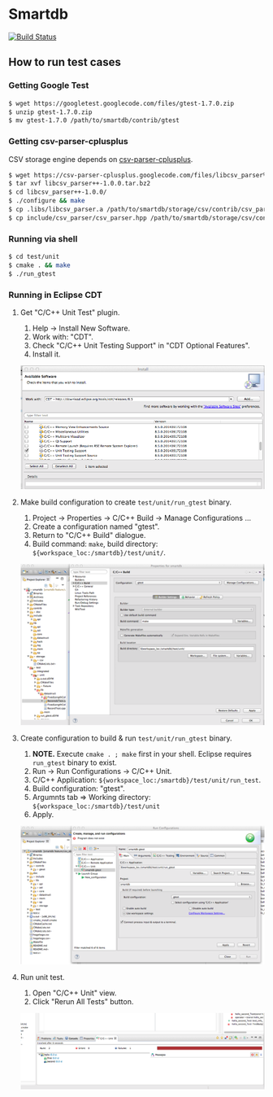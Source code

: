 # Smartdb

[![Build Status](https://travis-ci.org/laysakura/smartdb.svg?branch=master)](https://travis-ci.org/laysakura/smartdb)

## How to run test cases

### Getting Google Test

```bash
$ wget https://googletest.googlecode.com/files/gtest-1.7.0.zip
$ unzip gtest-1.7.0.zip
$ mv gtest-1.7.0 /path/to/smartdb/contrib/gtest
```

### Getting csv-parser-cplusplus

CSV storage engine depends on [csv-parser-cplusplus](https://code.google.com/p/csv-parser-cplusplus).

```bash
$ wget https://csv-parser-cplusplus.googlecode.com/files/libcsv_parser%2B%2B-1.0.0.tar.bz2
$ tar xvf libcsv_parser++-1.0.0.tar.bz2
$ cd libcsv_parser++-1.0.0/
$ ./configure && make
$ cp .libs/libcsv_parser.a /path/to/smartdb/storage/csv/contrib/csv_parser/
$ cp include/csv_parser/csv_parser.hpp /path/to/smartdb/storage/csv/contrib/csv_parser/
```

### Running via shell

```bash
$ cd test/unit
$ cmake . && make
$ ./run_gtest
```

### Running in Eclipse CDT

1. Get "C/C++ Unit Test" plugin.
    1. Help -> Install New Software.
    2. Work with: "CDT".
    3. Check "C/C++ Unit Testing Support" in "CDT Optional Features".
    4. Install it.

    ![Get "C/C++ Unit Test" plugin](doc/img/eclipse/installing_unit_test_support.png)
2. Make build configuration to create `test/unit/run_gtest` binary.
    1. Project -> Properties -> C/C++ Build -> Manage Configurations ...
    2. Create a configuration named "gtest".
    3. Return to "C/C++ Build" dialogue.
    4. Build command: `make`, build directory: `${workspace_loc:/smartdb}/test/unit/`.

    ![Make build configuration to create `test/unit/run_gtest` binary](doc/img/eclipse/gtest_build_config.png)
3. Create configuration to build & run `test/unit/run_gtest` binary.
    1. **NOTE.** Execute `cmake . ; make` first in your shell. Eclipse requires `run_gtest` binary to exist.
    2. Run -> Run Configurations -> C/C++ Unit.
    3. C/C++ Application: `${workspace_loc:/smartdb}/test/unit/run_test`.
    4. Build configuration: "gtest".
    5. Argumnts tab => Working directory: `${workspace_loc:/smartdb}/test/unit`
    6. Apply.

    ![Create configuration to build & run `test/unit/run_gtest` binary](doc/img/eclipse/gtest_run_config.png)
4. Run unit test.
    1. Open "C/C++ Unit" view.
    2. Click "Rerun All Tests" button.

    ![Run unit test](doc/img/eclipse/unit_test_view.png)
